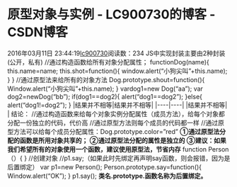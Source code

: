 # 原型对象与实例 - LC900730的博客 - CSDN博客
2016年03月11日 23:44:19[lc900730](https://me.csdn.net/LC900730)阅读数：234
JS中实现封装主要由2种封装(公开，私有)
//通过构造函数给所有对象分配属性；
functionDog(name){
this.name=name;
this.shot=function(){
window.alert(“小狗尖叫”+this.name);
}
}
//通过原型法来给所有的对象方法
Dog.prototype.shout=function(){
Window.alert(“小狗尖叫”+this.name);
}
vardog1=new Dog(“aa”);
var dog2=newDog(“bb”);
if(dog1==dog2){
alert(“dog1==dog2”);
}else{
alert(“dog1!=dog2”);
}
|结果并不相等|结果并不相等|
|----|----|
|结果并不相等| |
结论：
//通过构造函数来给每个对象实例分配属性（成员方法），给每个对象都分配一份独立的代码，代价高
//通过原型方法则每个成员的代码都一样
//通过原型方法可以给每个成员分配属性：Dog.prototype.color=”red”
**①通过原型法分配的函数是所用对象共享的；**
**②通过原型法分配的属性是独立的**
**③建议：如果我们希望所有的对象使用一个函数，建议使用原型法，节省内存**
function Person（）{
}
//创建对象
//p1.say;（如果此时先绑定再声明say函数，则会报错，因为是后置绑定）
var p1=new Person();
Person.prototype.say=function(){
Window.alert(“OK”);
}
p1.say();
**类名.prototype.函数名称为后置绑定。**
